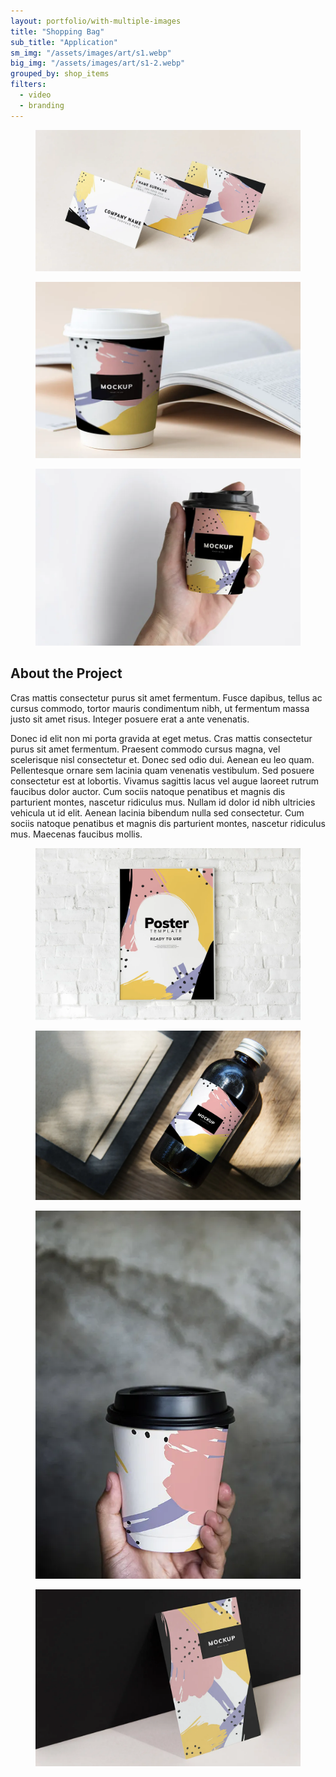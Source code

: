 ```yaml
---
layout: portfolio/with-multiple-images
title: "Shopping Bag"
sub_title: "Application"
sm_img: "/assets/images/art/s1.webp"
big_img: "/assets/images/art/s1-2.webp"
grouped_by: shop_items
filters:
  - video
  - branding
---
```

<div class="tiles post-gallery">
  <div class="items row">
    <div class="item col-md-12" data-aos="fade-up">
      <figure class="rounded"><img src="/assets/images/art/pp1.webp" alt="" /></figure>
    </div>
    <!--/.item -->
    <div class="item col-md-6" data-aos="fade-up">
      <figure class="rounded"><img src="/assets/images/art/pp2.webp" alt="" /></figure>
    </div>
    <!--/.item -->
    <div class="item col-md-6" data-aos="fade-up">
      <figure class="rounded"><img src="/assets/images/art/pp3.webp" alt="" /></figure>
    </div>
    <!--/.item -->
  </div>
  <!--/.items -->
</div>


## About the Project

<p class="lead">Cras mattis consectetur purus sit amet fermentum. Fusce dapibus, tellus ac cursus commodo, tortor mauris condimentum nibh, ut fermentum massa justo sit amet risus. Integer posuere erat a ante venenatis.</p>

Donec id elit non mi porta gravida at eget metus. Cras mattis consectetur purus sit amet fermentum. Praesent commodo cursus magna, vel scelerisque nisl consectetur et. Donec sed odio dui. Aenean eu leo quam. Pellentesque ornare sem lacinia quam venenatis vestibulum. Sed posuere consectetur est at lobortis. Vivamus sagittis lacus vel augue laoreet rutrum faucibus dolor auctor. Cum sociis natoque penatibus et magnis dis parturient montes, nascetur ridiculus mus. Nullam id dolor id nibh ultricies vehicula ut id elit. Aenean lacinia bibendum nulla sed consectetur. Cum sociis natoque penatibus et magnis dis parturient montes, nascetur ridiculus mus. Maecenas faucibus mollis.

<div class="space60"></div>
<div class="tiles post-gallery">
  <div class="items row">
    <div class="item col-md-12" data-aos="fade-up">
      <figure class="rounded"><img src="/assets/images/art/pp4.webp" alt="" /></figure>
    </div>
    <!--/.item -->
    <div class="item col-md-12" data-aos="fade-up">
      <figure class="rounded"><img src="/assets/images/art/pp5.webp" alt="" /></figure>
    </div>
    <!--/.item -->
    <div class="item col-md-4" data-aos="fade-up">
      <figure class="rounded"><img src="/assets/images/art/pp6.webp" alt="" /></figure>
    </div>
    <!--/.item -->
    <div class="item col-md-8" data-aos="fade-up">
      <figure class="rounded"><img src="/assets/images/art/pp7.webp" alt="" /></figure>
    </div>
    <!--/.item -->
  </div>
  <!--/.items -->
</div>
<!--/.tiles -->
